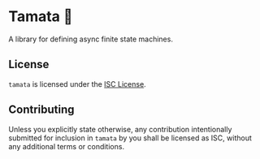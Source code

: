 # Tamata 🍅

A library for defining async finite state machines.

## License

`tamata` is licensed under the [ISC License](./LICENSE).

## Contributing

Unless you explicitly state otherwise, any contribution intentionally submitted for inclusion in
`tamata` by you shall be licensed as ISC, without any additional terms or conditions.
